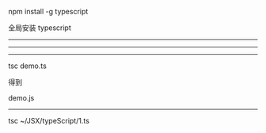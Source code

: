 npm install -g typescript    






全局安装 typescript



<hr>


<hr>

<hr>



tsc demo.ts 


得到



demo.js



<hr>


tsc ~/JSX/typeScript/1.ts 